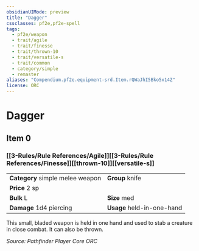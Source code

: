 ```yaml
---
obsidianUIMode: preview
title: "Dagger"
cssclasses: pf2e,pf2e-spell
tags:
  - pf2e/weapon
  - trait/agile
  - trait/finesse
  - trait/thrown-10
  - trait/versatile-s
  - trait/common
  - category/simple
  - remaster
aliases: "Compendium.pf2e.equipment-srd.Item.rQWaJhI5Bko5x14Z"
license: ORC
---
```

# Dagger
## Item 0
### [[3-Rules/Rule References/Agile]][[3-Rules/Rule References/Finesse]][[thrown-10]][[versatile-s]]

|  |  |
| -- | -- |
| **Category** simple melee weapon | **Group** knife |
| **Price** 2 sp |  |
| **Bulk** L | **Size** med |
| **Damage** 1d4 piercing  | **Usage** held-in-one-hand |



This small, bladed weapon is held in one hand and used to stab a creature in close combat. It can also be thrown.

*Source: Pathfinder Player Core*
*ORC*